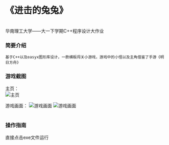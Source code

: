 # 《进击的兔兔》
<br>
华南理工大学——大一下学期C++程序设计大作业

### 简要介绍
    基于C++以及easyx图形库设计，一款横板闯关小游戏，游戏中的小怪以及主角借鉴了手游《明日方舟》

### 游戏截图
主页：  
![主页](markdown/1 "主页")
  
游戏画面：
![游戏画面](markdown/2 "游戏画面")
![游戏画面](markdown/3 "游戏画面")  
<br>
### 操作指南
直接点击exe文件运行